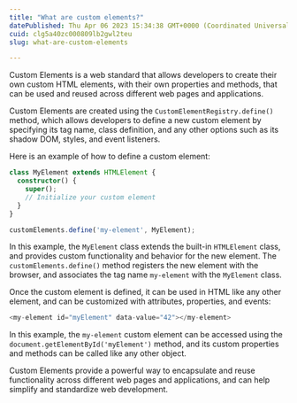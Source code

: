 ```yaml
---
title: "What are custom elements?"
datePublished: Thu Apr 06 2023 15:34:38 GMT+0000 (Coordinated Universal Time)
cuid: clg5a40zc000809lb2gwl2teu
slug: what-are-custom-elements

---
```


Custom Elements is a web standard that allows developers to create their own custom HTML elements, with their own properties and methods, that can be used and reused across different web pages and applications.

Custom Elements are created using the `CustomElementRegistry.define()` method, which allows developers to define a new custom element by specifying its tag name, class definition, and any other options such as its shadow DOM, styles, and event listeners.

Here is an example of how to define a custom element:

```typescript
class MyElement extends HTMLElement {
  constructor() {
    super();
    // Initialize your custom element
  }
}

customElements.define('my-element', MyElement);
```

In this example, the `MyElement` class extends the built-in `HTMLElement` class, and provides custom functionality and behavior for the new element. The `customElements.define()` method registers the new element with the browser, and associates the tag name `my-element` with the `MyElement` class.

Once the custom element is defined, it can be used in HTML like any other element, and can be customized with attributes, properties, and events:

```typescript
<my-element id="myElement" data-value="42"></my-element>
```

In this example, the `my-element` custom element can be accessed using the `document.getElementById('myElement')` method, and its custom properties and methods can be called like any other object.

Custom Elements provide a powerful way to encapsulate and reuse functionality across different web pages and applications, and can help simplify and standardize web development.